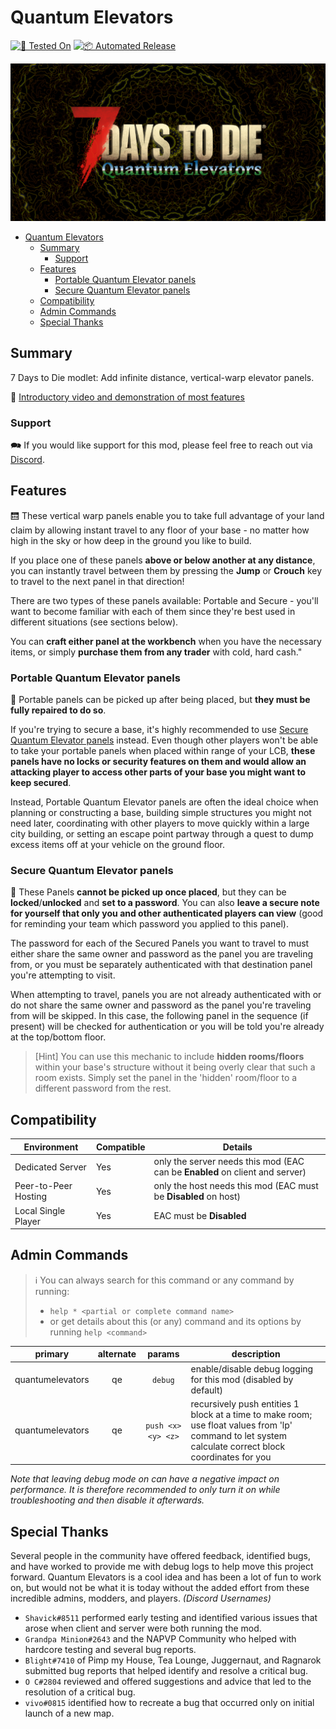 # Quantum Elevators

[![🧪 Tested On](https://img.shields.io/badge/🧪%20Tested%20On-A20.6%20b9-blue.svg)](https://7daystodie.com/) [![📦 Automated Release](https://github.com/jonathan-robertson/quantum-elevators/actions/workflows/release.yml/badge.svg)](https://github.com/jonathan-robertson/quantum-elevators/actions/workflows/release.yml)

![quantum-elevators social image](https://raw.githubusercontent.com/jonathan-robertson/quantum-elevators/media/quantum-elevators-logo-social.jpg)

- [Quantum Elevators](#quantum-elevators)
  - [Summary](#summary)
    - [Support](#support)
  - [Features](#features)
    - [Portable Quantum Elevator panels](#portable-quantum-elevator-panels)
    - [Secure Quantum Elevator panels](#secure-quantum-elevator-panels)
  - [Compatibility](#compatibility)
  - [Admin Commands](#admin-commands)
  - [Special Thanks](#special-thanks)

## Summary

7 Days to Die modlet: Add infinite distance, vertical-warp elevator panels.

🔗 [Introductory video and demonstration of most features](https://youtu.be/fQPIQ9pdOrw)

### Support

🗪 If you would like support for this mod, please feel free to reach out via [Discord](https://discord.gg/tRJHSB9Uk7).

## Features

🛗 These vertical warp panels enable you to take full advantage of your land claim by allowing instant travel to any floor of your base - no matter how high in the sky or how deep in the ground you like to build.

If you place one of these panels **above or below another at any distance**, you can instantly travel between them by pressing the **Jump** or **Crouch** key to travel to the next panel in that direction!

There are two types of these panels available: Portable and Secure - you'll want to become familiar with each of them since they're best used in different situations (see sections below).

You can **craft either panel at the workbench** when you have the necessary items, or simply **purchase them from any trader** with cold, hard cash."

### Portable Quantum Elevator panels

🫳 Portable panels can be picked up after being placed, but **they must be fully repaired to do so**.

If you're trying to secure a base, it's highly recommended to use [Secure Quantum Elevator panels](secure-quentum-elevator-panels) instead. Even though other players won't be able to take your portable panels when placed within range of your LCB, **these panels have no locks or security features on them and would allow an attacking player to access other parts of your base you might want to keep secured**.

Instead, Portable Quantum Elevator panels are often the ideal choice when planning or constructing a base, building simple structures you might not need later, coordinating with other players to move quickly within a large city building, or setting an escape point partway through a quest to dump excess items off at your vehicle on the ground floor.

### Secure Quantum Elevator panels

🔐 These Panels **cannot be picked up once placed**, but they can be **locked**/**unlocked** and **set to a password**. You can also **leave a secure note for yourself that only you and other authenticated players can view** (good for reminding your team which password you applied to this panel).

The password for each of the Secured Panels you want to travel to must either share the same owner and password as the panel you are traveling from, or you must be separately authenticated with that destination panel you're attempting to visit.

When attempting to travel, panels you are not already authenticated with or do not share the same owner and password as the panel you're traveling from will be skipped. In this case, the following panel in the sequence (if present) will be checked for authentication or you will be told you're already at the top/bottom floor.

> [Hint] You can use this mechanic to include **hidden rooms/floors** within your base's structure without it being overly clear that such a room exists. Simply set the panel in the 'hidden' room/floor to a different password from the rest.

## Compatibility

Environment | Compatible | Details
--- | --- | ---
Dedicated Server | Yes | only the server needs this mod (EAC can be **Enabled** on client and server)
Peer-to-Peer Hosting | Yes | only the host needs this mod (EAC must be **Disabled** on host)
Local Single Player | Yes | EAC must be **Disabled**

## Admin Commands

> ℹ️ You can always search for this command or any command by running:
>
> - `help * <partial or complete command name>`
> - or get details about this (or any) command and its options by running `help <command>`

primary | alternate | params | description
:---: | :---: | :---: | ---
quantumelevators | qe | `debug` | enable/disable debug logging for this mod (disabled by default)
quantumelevators | qe | `push <x> <y> <z>` | recursively push entities 1 block at a time to make room; use float values from 'lp' command to let system calculate correct block coordinates for you

*Note that leaving debug mode on can have a negative impact on performance. It is therefore recommended to only turn it on while troubleshooting and then disable it afterwards.*

## Special Thanks

Several people in the community have offered feedback, identified bugs, and have worked to provide me with debug logs to help move this project forward. Quantum Elevators is a cool idea and has been a lot of fun to work on, but would not be what it is today without the added effort from these incredible admins, modders, and players. *(Discord Usernames)*

- `Shavick#8511` performed early testing and identified various issues that arose when client and server were both running the mod.
- `Grandpa Minion#2643` and the NAPVP Community who helped with hardcore testing and several bug reports.
- `Blight#7410` of Pimp my House, Tea Lounge, Juggernaut, and Ragnarok submitted bug reports that helped identify and resolve a critical bug.
- `O C#2804` reviewed and offered suggestions and advice that led to the resolution of a critical bug.
- `vivo#0815` identified how to recreate a bug that occurred only on initial launch of a new map.
